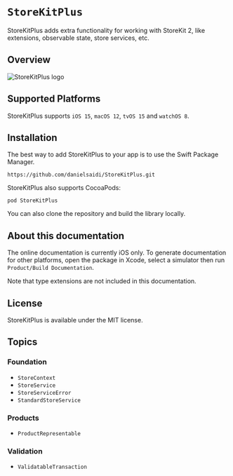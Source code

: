 # ``StoreKitPlus``

StoreKitPlus adds extra functionality for working with StoreKit 2, like extensions, observable state, store services, etc.


## Overview

![StoreKitPlus logo](Logo.png)


## Supported Platforms

StoreKitPlus supports `iOS 15`, `macOS 12`, `tvOS 15` and `watchOS 8`.



## Installation

The best way to add StoreKitPlus to your app is to use the Swift Package Manager.

```
https://github.com/danielsaidi/StoreKitPlus.git
```

StoreKitPlus also supports CocoaPods:

```
pod StoreKitPlus
```

You can also clone the repository and build the library locally.



## About this documentation

The online documentation is currently iOS only. To generate documentation for other platforms, open the package in Xcode, select a simulator then run `Product/Build Documentation`.

Note that type extensions are not included in this documentation.




## License

StoreKitPlus is available under the MIT license.



## Topics

### Foundation

- ``StoreContext``
- ``StoreService``
- ``StoreServiceError``
- ``StandardStoreService``

### Products

- ``ProductRepresentable``

### Validation

- ``ValidatableTransaction``

